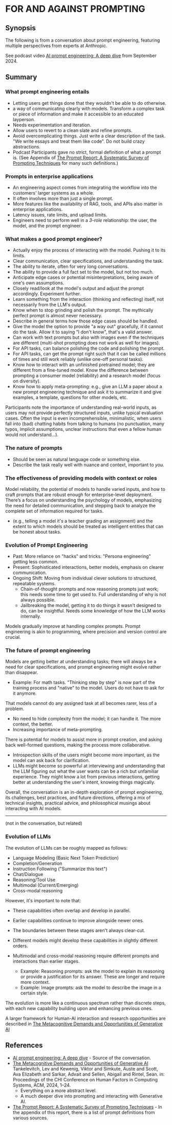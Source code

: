# FOR AND AGAINST PROMPTING

## Synopsis

The following is from a conversation about prompt engineering, featuring multiple perspectives from experts at Anthropic.

See podcast video [AI prompt engineering: A deep dive](https://www.youtube.com/watch?v=T9aRN5JkmL8) from September 2024.

## Summary

### What prompt engineering entails

- Letting users get things done that they wouldn't be able to do otherwise.
- a way of communicating clearly with models. Transform a complex task or piece of information and make it accessible to an educated layperson.
- Needs experimentation and iteration.
- Allow users to revert to a clean slate and refine prompts.
- Avoid overcomplicating things. Just write a clear description of the task. "We write essays and treat them like code".  Do not build crazy abstractions.
- Podcast Participants gave no strict, formal definition of what a prompt is. (See Appendix of [The Prompt Report: A Systematic Survey of Prompting Techniques](https://arxiv.org/abs/2406.06608) for many such definitions.)

### Prompts in enterprise applications

- An engineering aspect comes from integrating the workflow into the customers' larger systems as a whole.
- It often involves more than just a single prompt.
- More features like the availability of RAG, tools, and APIs also matter in enterprise applications.
- Latency issues, rate limits, and upload limits.
- Engineers need to perform well in a _3-role_ relationship: the user, the model, and the prompt engineer.

### What makes a good prompt engineer?

- Actually enjoy the process of interacting with the model. Pushing it to its limits.
- Clear communication, clear specifications, and understanding the task.
- The ability to iterate, often for very long conversations.
- The ability to provide a full fact set to the model, but not too much.
- Anticipate edge cases or potential misinterpretations, being aware of one's own assumptions.
- Closely read/look at the model's output and adjust the prompt accordingly. Experiment further.
- Learn something from the interaction (thinking and reflecting) itself, not necessarily from the LLM's output.
- Know when to stop grinding and polish the prompt. The mythically perfect prompt is almost never necessary.
- Describe in general terms how those edge cases should be handled.
- Give the model the option to provide "a way out" gracefully, if it cannot do the task. Allow it to saying "I don't know", that's a valid answer.
- Can work with text prompts but also with images even if the techniques are different (multi-shot prompting does not work as well for images).
- For API tasks, can balance polishing the code and polishing the prompt.
- For API tasks, can get the prompt right such that it can be called millions of times and still work reliably (unlike one-off personal tasks).
- Know how to interact with an unfinished pretrained model; they are different from a fine-tuned model. Know the difference between prompting a consumer model (reliability) and a research model (focus on diversity).
- Know how to apply meta-prompting: e.g., give an LLM a paper about a new prompt engineering technique and ask it to summarize it and give examples, a template, questions for other models, etc.

Participants note the importance of understanding real-world inputs, as users may not provide perfectly structured inputs, unlike typical evaluation cases. Often the input is even incomprehensible, minimalistic, when users fall into (bad) chatting habits from talking to humans (no punctuation, many typos, implicit assumptions, unclear instructions that even a fellow human would not understand...).

### The nature of prompts

- Should be seen as natural language code or something else.
- Describe the task really well with nuance and context, important to _you_.

### The effectiveness of providing models with context or roles

Model reliability, the potential of models to handle varied inputs, and how to craft prompts that are robust enough for enterprise-level deployment. There’s a focus on understanding the psychology of models, emphasizing the need for detailed communication, and stepping back to analyze the complete set of information required for tasks.

- (e.g., telling a model it's a teacher grading an assignment) and the extent to which models should be treated as intelligent entities that can be honest about tasks.

### Evolution of Prompt Engineering

- Past: More reliance on "hacks" and tricks. "Persona engineering" getting less common.
- Present: Sophisticated interactions, better models, emphasis on clearer communication.
- Ongoing Shift: Moving from individual clever solutions to structured, repeatable systems.
  - Chain-of-thought prompts and now reasoning prompts just work; this needs some time to get used to. Full understanding of why is not always possible.
  - Jailbreaking the model, getting it to do things it wasn't designed to do, can be insightful. Needs some knowledge of how the LLM works internally.

Models gradually improve at handling complex prompts. Prompt engineering is akin to programming, where precision and version control are crucial.

### The future of prompt engineering

Models are getting better at understanding tasks; there will always be a need for clear specifications, and prompt engineering might evolve rather than disappear.

- Example: For math tasks. "Thinking step by step" is now part of the training process and "native" to the model. Users do not have to ask for it anymore.

That models cannot do any assigned task at all becomes rarer, less of a problem.

- No need to hide complexity from the model; it can handle it. The more context, the better.
- Increasing importance of meta-prompting.

There is potential for models to assist more in prompt creation, and asking back well-formed questions, making the process more collaborative.

- Introspection skills of the users might become more important, as the model can ask back for clarification.
- LLMs might become so powerful at interviewing and understanding that the LLM figuring out what the user wants can be a rich but unfamiliar experience. They might know a lot from previous interactions, getting better at understanding the user's intent, knowing things magically.

Overall, the conversation is an in-depth exploration of prompt engineering, its challenges, best practices, and future directions, offering a mix of technical insights, practical advice, and philosophical musings about interacting with AI models.

--------------------------------------------

(not in the conversation, but related)

### Evolution of LLMs

The evolution of LLMs can be roughly mapped as follows:

- Language Modeling (Basic Next Token Prediction)
- Completion/Generation
- Instruction Following ("Summarize this text")
- Chat/Dialogue
- Reasoning/Tool Use
- Multimodal (Current/Emerging)
- Cross-modal reasoning

However, it's important to note that:

- These capabilities often overlap and develop in parallel.
- Earlier capabilities continue to improve alongside newer ones.
- The boundaries between these stages aren't always clear-cut.
- Different models might develop these capabilities in slightly different orders.

- Multimodal and cross-modal reasoning require different prompts and interactions than earlier stages.
  - Example: Reasoning prompts: ask the model to explain its reasoning or provide a justification for its answer. These are longer and require more context.
  - Example: Image prompts: ask the model to describe the image in a certain style.
  
The evolution is more like a continuous spectrum rather than discrete steps, with each new capability building upon and enhancing previous ones.

A larger framework for Human-AI interaction and research opportunities are described in [The Metacognitive Demands and Opportunities of Generative AI](https://arxiv.org/abs/2312.10893)
  
## References

- [AI prompt engineering: A deep dive](https://www.youtube.com/watch?v=T9aRN5JkmL8) - Source of the conversation.
- [The Metacognitive Demands and Opportunities of Generative AI](https://arxiv.org/abs/2312.10893) Tankelevitch, Lev and Kewenig, Viktor and Simkute, Auste and Scott, Ava Elizabeth and Sarkar, Advait and Sellen, Abigail and Rintel, Sean. in: Proceedings of the CHI Conference on Human Factors in Computing Systems, ACM, 2024, 1–24.
  - Everything on a more abstract level.
  - A much deeper dive into prompting and interacting with Generative AI.
- [The Prompt Report: A Systematic Survey of Prompting Techniques](https://arxiv.org/abs/2406.06608) - In the appendix of this report, there is a list of prompt definitions from various sources.
